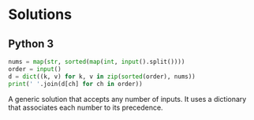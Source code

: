 # Solutions

## Python 3

```python
nums = map(str, sorted(map(int, input().split())))
order = input()
d = dict((k, v) for k, v in zip(sorted(order), nums))
print(' '.join(d[ch] for ch in order))
```

A generic solution that accepts any number of inputs. It uses a dictionary that associates each number to its precedence.